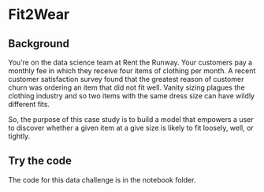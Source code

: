 # Fit2Wear

## Background
You’re on the data science team at Rent the Runway. Your customers pay a monthly fee in which they receive four items of clothing per month. A recent customer satisfaction survey found that the greatest reason of customer churn was ordering an item that did not fit well. Vanity sizing plagues the clothing industry and so two items with the same dress size can have wildly different fits.  

So, the purpose of this case study is to build a model that empowers a user to discover whether a given item at a give size is likely to fit loosely, well, or tightly.

## Try the code
The code for this data challenge is in the notebook folder.
